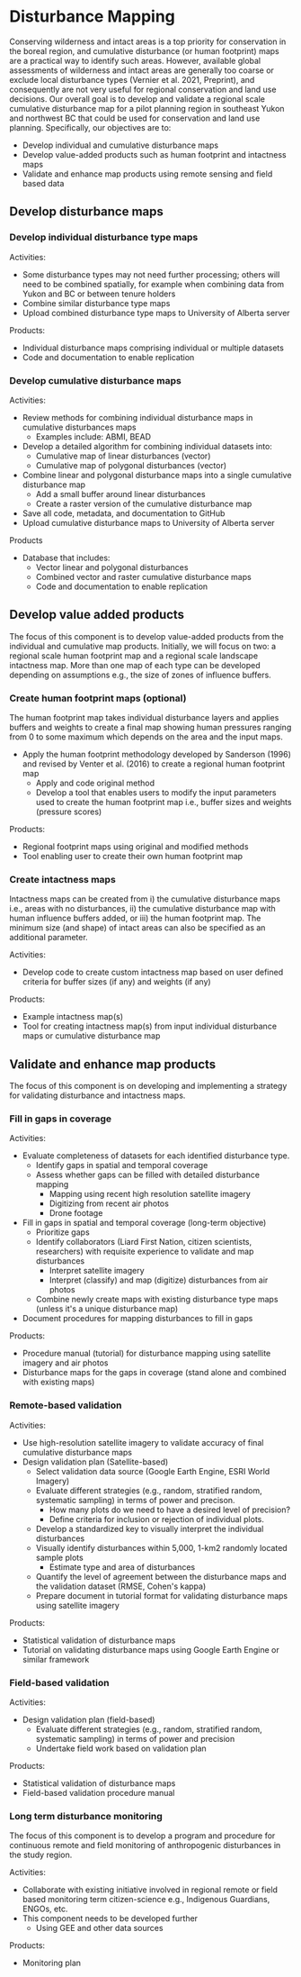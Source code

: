 # Disturbance Mapping

Conserving wilderness and intact areas is a top priority for conservation in the boreal region, and cumulative disturbance (or human footprint) maps are a practical way to identify such areas. However, available global assessments of wilderness and intact areas are generally too coarse or exclude local disturbance types (Vernier et al. 2021, Preprint), and consequently are not very useful for regional conservation and land use decisions. Our overall goal is to develop and validate a regional scale cumulative disturbance map for a pilot planning region in southeast Yukon and northwest BC that could be used for conservation and land use planning. Specifically, our objectives are to:

- Develop individual and cumulative disturbance maps
- Develop value-added products such as human footprint and intactness maps
- Validate and enhance map products using remote sensing and field based data

## Develop disturbance maps

### Develop individual disturbance type maps

Activities:

- Some disturbance types may not need further processing; others will need to be combined spatially, for example when combining data from Yukon and BC or between tenure holders
- Combine similar disturbance type maps
- Upload combined disturbance type maps to University of Alberta server

Products:

- Individual disturbance maps comprising individual or multiple datasets
- Code and documentation to enable replication

### Develop cumulative disturbance maps

Activities:

- Review methods for combining individual disturbance maps in cumulative disturbances maps
    - Examples include: ABMI, BEAD
- Develop a detailed algorithm for combining individual datasets into:
    - Cumulative map of linear disturbances (vector)
    - Cumulative map of polygonal disturbances (vector)
- Combine linear and polygonal disturbance maps into a single cumulative disturbance map
    - Add a small buffer around linear disturbances
    - Create a raster version of the cumulative disturbance map
- Save all code, metadata, and documentation to GitHub
- Upload cumulative disturbance maps to University of Alberta server

Products

- Database that includes:
    - Vector linear and polygonal disturbances
    - Combined vector and raster cumulative disturbance maps
    - Code and documentation to enable replication

## Develop value added products

The focus of this component is to develop value-added products from the individual and cumulative map products. Initially, we will focus on two: a regional scale human footprint map and a regional scale landscape intactness map. More than one map of each type can be developed depending on assumptions e.g., the size of zones of influence buffers.

### Create human footprint maps (optional)

The human footprint map takes individual disturbance layers and applies buffers and weights to create a final map showing human pressures ranging from 0 to some maximum which depends on the area and the input maps.

- Apply the human footprint methodology developed by Sanderson (1996) and revised by Venter et al. (2016) to create a regional human footprint map
    - Apply and code original method
    - Develop a tool that enables users to modify the input parameters used to create the human footprint map i.e., buffer sizes and weights (pressure scores)

Products:

- Regional footprint maps using original and modified methods
- Tool enabling user to create their own human footprint map

### Create intactness maps

Intactness maps can be created from i) the cumulative disturbance maps i.e., areas with no disturbances, ii) the cumulative disturbance map with human influence buffers added, or iii) the human footprint map. The minimum size (and shape) of intact areas can also be specified as an additional parameter.

Activities:

- Develop code to create custom intactness map based on user defined criteria for buffer sizes (if any) and weights (if any)

Products:

- Example intactness map(s)
- Tool for creating intactness map(s) from input individual disturbance maps or cumulative disturbance map


## Validate and enhance map products

The focus of this component is on developing and implementing a strategy for validating disturbance and intactness maps.

### Fill in gaps in coverage

Activities:

- Evaluate completeness of datasets for each identified disturbance type.
    - Identify gaps in spatial and temporal coverage
    - Assess whether gaps can be filled with detailed disturbance mapping
        - Mapping using recent high resolution satellite imagery
        - Digitizing from recent air photos
        - Drone footage
- Fill in gaps in spatial and temporal coverage (long-term objective)
    - Prioritize gaps
    - Identify collaborators (Liard First Nation, citizen scientists, researchers) with requisite experience to validate and map disturbances
        - Interpret satellite imagery
        - Interpret (classify) and map (digitize) disturbances from air photos
    - Combine newly create maps with existing disturbance type maps (unless it's a unique disturbance map)
- Document procedures for mapping disturbances to fill in gaps

Products:

- Procedure manual (tutorial) for disturbance mapping using satellite imagery and air photos
- Disturbance maps for the gaps in coverage (stand alone and combined with existing maps)

### Remote-based validation

Activities:

- Use high-resolution satellite imagery to validate accuracy of final cumulative disturbance maps
- Design validation plan (Satellite-based)
    - Select validation data source (Google Earth Engine, ESRI World Imagery)
    - Evaluate different strategies (e.g., random, stratified random, systematic sampling) in terms of power and precison.
        - How many plots do we need to have a desired level of precision?
        - Define criteria for inclusion or rejection of individual plots.
    - Develop a standardized key to visually interpret the individual disturbances
    - Visually identify disturbances within 5,000, 1-km2 randomly located sample plots
        - Estimate type and area of disturbances
    - Quantify the level of agreement between the disturbance maps and the validation dataset (RMSE, Cohen's kappa)
    - Prepare document in tutorial format for validating disturbance maps using satellite imagery

Products:

- Statistical validation of disturbance maps
- Tutorial on validating disturbance maps using Google Earth Engine or similar framework

### Field-based validation

Activities:

- Design validation plan (field-based)
    - Evaluate different strategies (e.g., random, stratified random, systematic sampling) in terms of power and precision
    - Undertake field work based on validation plan

Products:

- Statistical validation of disturbance maps
- Field-based validation procedure manual

### Long term disturbance monitoring

The focus of this component is to develop a program and procedure for continuous remote and field monitoring of anthropogenic disturbances in the study region.

Activities:

- Collaborate with existing initiative involved in regional remote or field based monitoring term citizen-science e.g., Indigenous Guardians, ENGOs, etc.
- This component needs to be developed further
    - Using GEE and other data sources

Products:

- Monitoring plan
